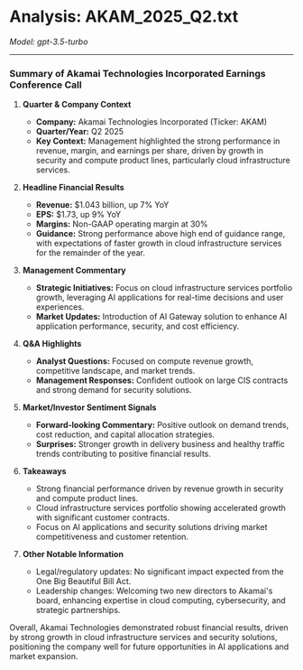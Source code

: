 # Analysis: AKAM_2025_Q2.txt

*Model: gpt-3.5-turbo*

---

### Summary of Akamai Technologies Incorporated Earnings Conference Call

1. **Quarter & Company Context**
   - **Company:** Akamai Technologies Incorporated (Ticker: AKAM)
   - **Quarter/Year:** Q2 2025
   - **Key Context:** Management highlighted the strong performance in revenue, margin, and earnings per share, driven by growth in security and compute product lines, particularly cloud infrastructure services.

2. **Headline Financial Results**
   - **Revenue:** $1.043 billion, up 7% YoY
   - **EPS:** $1.73, up 9% YoY
   - **Margins:** Non-GAAP operating margin at 30%
   - **Guidance:** Strong performance above high end of guidance range, with expectations of faster growth in cloud infrastructure services for the remainder of the year.

3. **Management Commentary**
   - **Strategic Initiatives:** Focus on cloud infrastructure services portfolio growth, leveraging AI applications for real-time decisions and user experiences.
   - **Market Updates:** Introduction of AI Gateway solution to enhance AI application performance, security, and cost efficiency.

4. **Q&A Highlights**
   - **Analyst Questions:** Focused on compute revenue growth, competitive landscape, and market trends.
   - **Management Responses:** Confident outlook on large CIS contracts and strong demand for security solutions.

5. **Market/Investor Sentiment Signals**
   - **Forward-looking Commentary:** Positive outlook on demand trends, cost reduction, and capital allocation strategies.
   - **Surprises:** Stronger growth in delivery business and healthy traffic trends contributing to positive financial results.

6. **Takeaways**
   - Strong financial performance driven by revenue growth in security and compute product lines.
   - Cloud infrastructure services portfolio showing accelerated growth with significant customer contracts.
   - Focus on AI applications and security solutions driving market competitiveness and customer retention.

7. **Other Notable Information**
   - Legal/regulatory updates: No significant impact expected from the One Big Beautiful Bill Act.
   - Leadership changes: Welcoming two new directors to Akamai's board, enhancing expertise in cloud computing, cybersecurity, and strategic partnerships.

Overall, Akamai Technologies demonstrated robust financial results, driven by strong growth in cloud infrastructure services and security solutions, positioning the company well for future opportunities in AI applications and market expansion.